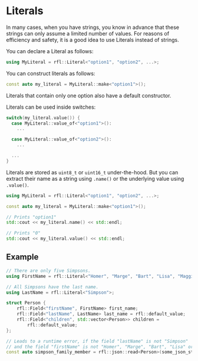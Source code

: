 # Literals

In many cases, when you have strings, you know in advance that these strings can only
assume a limited number of values. For reasons of efficiency and safety, it is a good
idea to use Literals instead of strings.

You can declare a Literal as follows:

```cpp
using MyLiteral = rfl::Literal<"option1", "option2", ...>;
```

You can construct literals as follows:

```cpp
const auto my_literal = MyLiteral::make<"option1">();
```

Literals that contain only one option also have a default constructor.

Literals can be used inside switches:

```cpp
switch(my_literal.value()) {
  case MyLiteral::value_of<"option1">():
    ...

  case MyLiteral::value_of<"option2">():
    ...

  ...
}
```

Literals are stored as `uint8_t` or `uint16_t` under-the-hood. But you can extract their name as a string using `.name()` 
or the underlying value using `.value()`.

```cpp
using MyLiteral = rfl::Literal<"option1", "option2", ...>;

const auto my_literal = MyLiteral::make<"option1">();

// Prints "option1"
std::cout << my_literal.name() << std::endl;

// Prints "0"
std::cout << my_literal.value() << std::endl;
```

## Example

```cpp
// There are only five Simpsons.
using FirstName = rfl::Literal<"Homer", "Marge", "Bart", "Lisa", "Maggie">;

// All Simpsons have the last name.
using LastName = rfl::Literal<"Simpson">;

struct Person {
    rfl::Field<"firstName", FirstName> first_name;
    rfl::Field<"lastName", LastName> last_name = rfl::default_value;
    rfl::Field<"children", std::vector<Person>> children =
        rfl::default_value;
};

// Leads to a runtime error, if the field "lastName" is not "Simpson"
// and the field "firstName" is not "Homer", "Marge", "Bart", "Lisa" or "Maggie".
const auto simpson_family_member = rfl::json::read<Person>(some_json_string).value();
```
